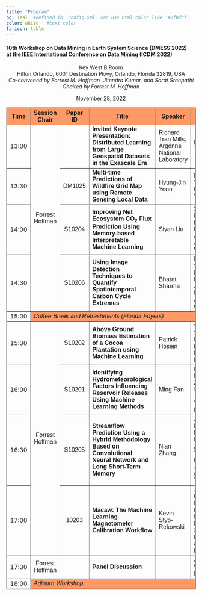 ```yaml
---
title: "Program"
bg: Teal  #defined in _config.yml, can use html color like '#0fbfcf'
color: white   #text color
fa-icon: table
---
```


<h4>10th Workshop on Data Mining in Earth System Science (DMESS 2022)<br />
at the IEEE International Conference on Data Mining (ICDM 2022)</h4>
<p align="center">Key West B Room<br />
Hilton Orlando, 6001 Destination Pkwy, Orlando, Florida 32819, USA<br />
  <i>Co-convened by Forrest M. Hoffman, Jitendra Kumar, and Sarat Sreepathi</i><br />
  <i>Chaired by Forrest M. Hoffman</i></p>

<p align="center">November 28, 2022</p>

<p align="center">
<table align="center" border="1" cellpadding="2" width="100%">
<tr bgcolor="ff9966">
<th><font face="Arial,Helvetica">Time</font></th>
<th><font face="Arial,Helvetica">Session Chair</font></th>
<th><font face="Arial,Helvetica">Paper ID</font></th>
<th><font face="Arial,Helvetica">Title</font></th>
<th><font face="Arial,Helvetica">Speaker</font></th>
<th><font face="Arial,Helvetica">Authors</font></th>
</tr>

<tr align="left">
<td align="right">13:00</td>
<td align="center" rowspan="4"><font face="Arial,Helvetica">Forrest Hoffman</font></td>
<td align="center"><font face="Arial,Helvetica"></font></td>
<td><b><font face="Arial,Helvetica">Invited Keynote Presentation: Distributed Learning from Large Geospatial Datasets in the Exascale Era</font></b></td>
<td><font face="Arial,Helvetica">Richard Tran Mills, Argonne National Laboratory</font></td>
<td><font face="Arial,Helvetica">Richard Tran Mills</font></td>
</tr>

<tr align="left">
<td align="right">13:30</td>
<td align="center"><font face="Arial,Helvetica">DM1025</font></td>
<td><b><font face="Arial,Helvetica">Multi-time Predictions of Wildfire Grid Map using Remote Sensing Local Data</font></b></td>
<td><font face="Arial,Helvetica">Hyung-Jin Yoon</font></td>
<td><font face="Arial,Helvetica">Hyung-Jin Yoon and Petros Voulgaris</font></td>
</tr>

<tr align="left">
<td align="right">14:00</td>
<td align="center"><font face="Arial,Helvetica">S10204</font></td>
<td><b><font face="Arial,Helvetica">Improving Net Ecosystem CO<sub>2</sub> Flux Prediction Using Memory-based Interpretable Machine Learning</font></b></td>
<td><font face="Arial,Helvetica">Siyan Liu</font></td>
<td><font face="Arial,Helvetica">Siyan Liu, Dan Lu, Daniel Ricciuto, and Anthony Walker</font></td>
</tr>

<tr align="left">
<td align="right">14:30</td>
<td align="center"><font face="Arial,Helvetica">S10206</font></td>
<td><b><font face="Arial,Helvetica">Using Image Detection Techniques to Quantify Spatiotemporal Carbon Cycle Extremes</font></b></td>
<td><font face="Arial,Helvetica">Bharat Sharma</font></td>
<td><font face="Arial,Helvetica">Bharat Sharma, Forrest M. Hoffman, Jitendra Kumar, and Auroop R. Ganguly</font></td>
</tr>

<tr align="left">
<td align="right">15:00</td>
<td colspan="5" bgcolor="ff9966"><i><font face="Arial,Helvetica">Coffee Break and Refreshments (Florida Foyers)</font></i></td>
</tr>

<tr align="left">
<td align="right">15:30</td>
<td align="center" rowspan="4"><font face="Arial,Helvetica">Forrest Hoffman</font></td>
<td align="center"><font face="Arial,Helvetica">S10202</font></td>
<td><b><font face="Arial,Helvetica">Above Ground Biomass Estimation of a Cocoa Plantation using Machine Learning</font></b></td>
<td><font face="Arial,Helvetica">Patrick Hosein</font></td>
<td><font face="Arial,Helvetica">Sabrina Sankar, Marvin Lewis, and Patrick Hosein</font></td>
</tr>

<tr align="left">
<td align="right">16:00</td>
<td align="center"><font face="Arial,Helvetica">S10201</font></td>
<td><b><font face="Arial,Helvetica">Identifying Hydrometeorological Factors Influencing Reservoir Releases Using Machine Learning Methods</font></b></td>
<td><font face="Arial,Helvetica">Ming Fan</font></td>
<td><font face="Arial,Helvetica">Ming Fan, Lujun Zhang, Siyan Liu, Tiantian Yang, and Dan Lu</font></td>
</tr>

<tr align="left">
<td align="right">16:30</td>
<td align="center"><font face="Arial,Helvetica">S10205</font></td>
<td><b><font face="Arial,Helvetica">Streamflow Prediction Using a Hybrid Methodology Based on Convolutional Neural Network and Long Short-Term Memory</font></b></td>
<td><font face="Arial,Helvetica">Nian Zhang</font></td>
<td><font face="Arial,Helvetica">Juan F. Ramirez Rochac, Nian Zhang, Tolessa Deksissa, Jiajun Xu, and Lara A. Thompson</font></td>
</tr>

<tr align="left">
<td align="right">17:00</td>
<td align="center"><font face="Arial,Helvetica">10203</font></td>
<td><b><font face="Arial,Helvetica">Macaw: The Machine Learning Magnetometer Calibration Workflow</font></b></td>
<td><font face="Arial,Helvetica">Kevin Styp-Rekowski</font></td>
<td><font face="Arial,Helvetica">Jonathan Bader, Kevin Styp-Rekowski, Leon Döhler, Sören Becker, and Odej Kao</font></td>
</tr>

<tr align="left">
<td align="right">17:30</td>
<td align="center"><font face="Arial,Helvetica">Forrest Hoffman</font></td>
<td align="center"><font face="Arial,Helvetica"></font></td>
<td><b><font face="Arial,Helvetica">Panel Discussion</font></b></td>
<td><font face="Arial,Helvetica"></font></td>
<td><font face="Arial,Helvetica">All Workshop Participants</font></td>
</tr>

<tr align="left">
<td align="right">18:00</td>
<td colspan="5" bgcolor="ff9966"><i><font face="Arial,Helvetica">Adjourn Workshop</font></i></td>
</tr>

</table>

</p>
